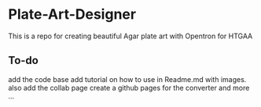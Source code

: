 # Plate-Art-Designer
This is a repo for creating beautiful Agar plate art with Opentron for HTGAA

## To-do
add the code base
add tutorial on how to use in Readme.md with images.
also add the collab page 
create a github pages for the converter
and more ...
